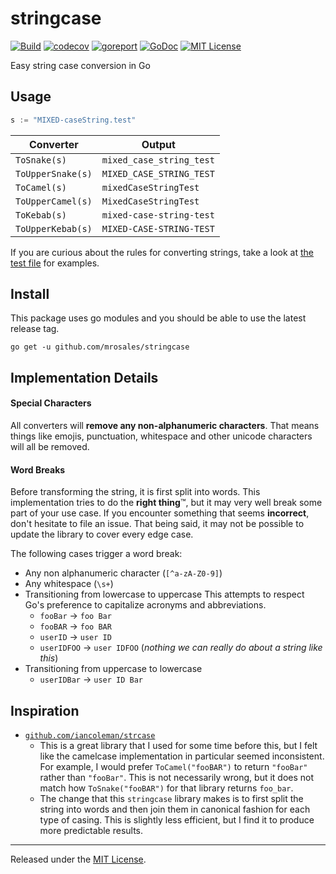 # stringcase

[![Build][build-badge]][build]
[![codecov][codecov-badge]][codecov]
[![goreport][goreport-badge]][goreport]
[![GoDoc][godoc-badge]][godoc]
[![MIT License][license-badge]][license]

Easy string case conversion in Go

## Usage


```go
s := "MIXED-caseString.test"
```

| Converter           | Output                     |
|---------------------|----------------------------|
| `ToSnake(s)`        | `mixed_case_string_test`   |
| `ToUpperSnake(s)`   | `MIXED_CASE_STRING_TEST`   |
| `ToCamel(s)`        | `mixedCaseStringTest`      |
| `ToUpperCamel(s)`   | `MixedCaseStringTest`      |
| `ToKebab(s)`        | `mixed-case-string-test`   |
| `ToUpperKebab(s)`   | `MIXED-CASE-STRING-TEST`   |

If you are curious about the rules for converting strings, take a look at
[the test file](stringcase_test.go) for examples.

## Install

This package uses go modules and you should be able to use the latest release tag.

```shell
go get -u github.com/mrosales/stringcase
```

## Implementation Details

#### Special Characters

All converters will **remove any non-alphanumeric characters**. That means things like
emojis, punctuation, whitespace and other unicode characters will all be removed.

#### Word Breaks

Before transforming the string, it is first split into words. This
implementation tries to do the **right thing**™, but it may very well
break some part of your use case. If you encounter something that seems
**incorrect**, don't hesitate to file an issue. That being said, it may
not be possible to update the library to cover every edge case.

The following cases trigger a word break:

* Any non alphanumeric character (`[^a-zA-Z0-9]`)
* Any whitespace (`\s+`)
* Transitioning from lowercase to uppercase
  This attempts to respect Go's preference to capitalize acronyms and abbreviations.
    * `fooBar` -> `foo Bar`
    * `fooBAR` -> `foo BAR`
    * `userID` -> `user ID`
    * `userIDFOO` -> `user IDFOO` (*nothing we can really do about a string like this*)
* Transitioning from uppercase to lowercase
    * `userIDBar` -> `user ID Bar`

## Inspiration

* [`github.com/iancoleman/strcase`](https://github.com/iancoleman/strcase)
    * This is a great library that I used for some time before this, but I felt
      like the camelcase implementation in particular seemed inconsistent.
      For example, I would prefer `ToCamel("fooBAR")` to return `"fooBar"` rather than
      `"fooBar"`. This is not necessarily wrong, but it does not match how
      `ToSnake("fooBAR")` for that library returns `foo_bar`.
    * The change that this `stringcase` library makes is to first split the string into
      words and then join them in canonical fashion for each type of casing. This is
      slightly less efficient, but I find it to produce more predictable results.

---

Released under the [MIT License](LICENSE.txt).

[build]: https://github.com/mrosales/stringcase/actions?query=branch%3Amaster
[build-badge]: https://img.shields.io/github/workflow/status/mrosales/stringcase/Test/master?style=flat-square
[codecov]: https://codecov.io/gh/mrosales/stringcase
[codecov-badge]: https://img.shields.io/codecov/c/gh/mrosales/stringcase?style=flat-square
[goreport]: https://goreportcard.com/report/github.com/mrosales/stringcase
[goreport-badge]: https://goreportcard.com/badge/github.com/mrosales/stringcase?style=flat-square
[godoc]: https://pkg.go.dev/github.com/mrosales/stringcase
[godoc-badge]: https://img.shields.io/badge/godoc-reference-blue?style=flat-square
[license]: LICENSE.txt
[license-badge]: https://img.shields.io/github/license/mrosales/stringcase?style=flat-square
